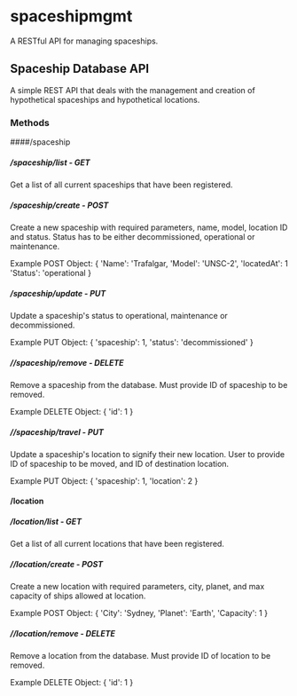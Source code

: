 # spaceshipmgmt
A RESTful API for managing spaceships.

## Spaceship Database API
A simple REST API that deals with the management and creation of hypothetical spaceships and hypothetical locations.

### Methods
####/spaceship

##### /spaceship/list - GET
Get a list of all current spaceships that have been registered.

##### /spaceship/create - POST
Create a new spaceship with required parameters, name, model, location ID and status. Status has to be either decommissioned, operational or maintenance.

Example POST Object:
{
    'Name': 'Trafalgar,
    'Model': 'UNSC-2',
    'locatedAt': 1
    'Status': 'operational
}

##### /spaceship/update - PUT
Update a spaceship's status to operational, maintenance or decommissioned.

Example PUT Object:
{
    'spaceship': 1,
    'status': 'decommissioned'
}

##### //spaceship/remove - DELETE
Remove a spaceship from the database. Must provide ID of spaceship to be removed.

Example DELETE Object:
{
    'id': 1
}

##### //spaceship/travel - PUT
Update a spaceship's location to signify their new location. User to provide ID of spaceship to be moved, and ID of destination location.

Example PUT Object:
{
    'spaceship': 1,
    'location': 2
}

#### /location


##### /location/list - GET
Get a list of all current locations that have been registered.

##### //location/create - POST
Create a new location with required parameters, city, planet, and max capacity of ships allowed at location.

Example POST Object:
{
    'City': 'Sydney,
    'Planet': 'Earth',
    'Capacity': 1
}

##### //location/remove - DELETE
Remove a location from the database. Must provide ID of location to be removed.

Example DELETE Object:
{
    'id': 1
}
